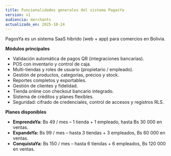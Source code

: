 ```yaml
---
title: Funcionalidades generales del sistema PagosYa
version: v1
audiencia: merchants
actualizado_en: 2025-10-24
---
```


PagosYa es un sistema SaaS híbrido (web + app) para comercios en Bolivia.

**Módulos principales**
- Validación automática de pagos QR (integraciones bancarias).
- POS con inventario y control de caja.
- Multi-tiendas y roles de usuario (propietario / empleado).
- Gestión de productos, categorías, precios y stock.
- Reportes completos y exportables.
- Gestión de clientes y fidelidad.
- Tienda online con checkout bancario integrado.
- Sistema de créditos y planes flexibles.
- Seguridad: cifrado de credenciales, control de accesos y registros RLS.

**Planes disponibles**
- **EmprendeYa:** Bs 49 / mes – 1 tienda + 1 empleado, hasta Bs 30 000 en ventas.
- **ExpandeYa:** Bs 99 / mes – hasta 3 tiendas + 3 empleados, Bs 60 000 en ventas.
- **ConquistaYa:** Bs 150 / mes – hasta 6 tiendas + 6 empleados, Bs 120 000 en ventas.
